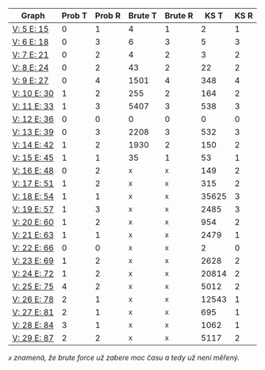 | Graph | Prob T | Prob R | Brute T | Brute R | KS T | KS R |
| ----- | ------ | ------ | ------- | ------- | ---- | ---- |
| [V: 5 E: 15](./graphs/0.md) | 0 | 1 | 4 | 1 | 2 | 1 |
| [V: 6 E: 18](./graphs/1.md) | 0 | 3 | 6 | 3 | 5 | 3 |
| [V: 7 E: 21](./graphs/2.md) | 0 | 2 | 4 | 2 | 3 | 2 |
| [V: 8 E: 24](./graphs/3.md) | 0 | 2 | 43 | 2 | 22 | 2 |
| [V: 9 E: 27](./graphs/4.md) | 0 | 4 | 1501 | 4 | 348 | 4 |
| [V: 10 E: 30](./graphs/5.md) | 1 | 2 | 255 | 2 | 164 | 2 |
| [V: 11 E: 33](./graphs/6.md) | 1 | 3 | 5407 | 3 | 538 | 3 |
| [V: 12 E: 36](./graphs/7.md) | 0 | 0 | 0 | 0 | 0 | 0 |
| [V: 13 E: 39](./graphs/8.md) | 0 | 3 | 2208 | 3 | 532 | 3 |
| [V: 14 E: 42](./graphs/9.md) | 1 | 2 | 1930 | 2 | 150 | 2 |
| [V: 15 E: 45](./graphs/10.md) | 1 | 1 | 35 | 1 | 53 | 1 |
| [V: 16 E: 48](./graphs/11.md) | 0 | 2 | `x` | `x` | 149 | 2 |
| [V: 17 E: 51](./graphs/12.md) | 1 | 2 | `x` | `x` | 315 | 2 |
| [V: 18 E: 54](./graphs/13.md) | 1 | 1 | `x` | `x` | 35625 | 3 |
| [V: 19 E: 57](./graphs/14.md) | 1 | 3 | `x` | `x` | 2485 | 3 |
| [V: 20 E: 60](./graphs/15.md) | 1 | 2 | `x` | `x` | 954 | 2 |
| [V: 21 E: 63](./graphs/16.md) | 1 | 1 | `x` | `x` | 2479 | 1 |
| [V: 22 E: 66](./graphs/17.md) | 0 | 0 | `x` | `x` | 2 | 0 |
| [V: 23 E: 69](./graphs/18.md) | 1 | 2 | `x` | `x` | 2628 | 2 |
| [V: 24 E: 72](./graphs/19.md) | 1 | 2 | `x` | `x` | 20814 | 2 |
| [V: 25 E: 75](./graphs/20.md) | 4 | 2 | `x` | `x` | 5012 | 2 |
| [V: 26 E: 78](./graphs/21.md) | 2 | 1 | `x` | `x` | 12543 | 1 |
| [V: 27 E: 81](./graphs/22.md) | 2 | 1 | `x` | `x` | 695 | 1 |
| [V: 28 E: 84](./graphs/23.md) | 3 | 1 | `x` | `x` | 1062 | 1 |
| [V: 29 E: 87](./graphs/24.md) | 2 | 2 | `x` | `x` | 5117 | 2 |

*`x` znamená, že brute force už zabere moc času a tedy už není měřený.*